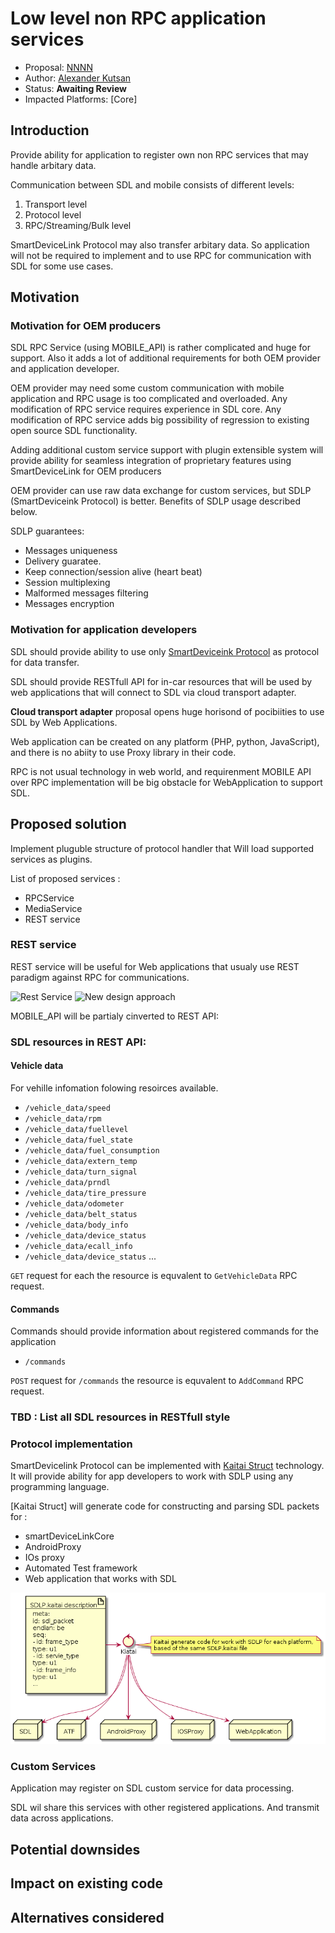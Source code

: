 # Low level non RPC application services 

* Proposal: [NNNN](nnnn-http-app-service.md)
* Author: [Alexander Kutsan](https://github.com/LuxoftAKutsan)
* Status: **Awaiting Review**
* Impacted Platforms: [Core]

## Introduction

Provide ability for application to register own non RPC services that may handle arbitary data. 

Communication between SDL and mobile consists of different levels:
 
 1. Transport level
 2. Protocol level
 3. RPC/Streaming/Bulk level

SmartDeviceLink Protocol may also transfer arbitary data. 
So application will not be required to implement and to use RPC for communication with SDL for some use cases. 


## Motivation



### Motivation for OEM producers
SDL RPC Service (using MOBILE_API) is rather complicated and huge for support.
Also it adds a lot of additional requirements for both OEM provider and application developer. 

OEM provider may need some custom communication with mobile application and RPC usage is too complicated and overloaded.
Any modification of RPC service requires experience in SDL core. 
Any modification of RPC service adds big possibility of regression to existing open source SDL functionality.

Adding additional custom service support with plugin extensible system will provide ability for seamless integration of proprietary features using SmartDeviceLink for OEM producers 

OEM provider can use raw data exchange for custom services, but SDLP (SmartDeviceink Protocol) is better.
Benefits of SDLP usage described below. 

SDLP guarantees:
 - Messages uniqueness 
 - Delivery guaratee.
 - Keep connection/session alive (heart beat)
 - Session multiplexing
 - Malformed messages filtering
 - Messages encryption

### Motivation for application developers 


SDL should provide ability to use only [SmartDeviceink Protocol](https://github.com/smartdevicelink/protocol_spec) as protocol for data transfer. 

SDL should provide RESTfull API for in-car resources that will be used by web applications that will connect to SDL via cloud transport adapter. 

**Cloud transport adapter** proposal opens huge horisond of pocibiities to use SDL by Web Applications.

Web application can be created on any platform (PHP, python, JavaScript), and there is no abiity to use Proxy library in their code.

RPC is not usual technology in web world, and requirenment MOBILE API over RPC implementation will be big obstacle for WebApplication to support SDL.

## Proposed solution

Implement pluguble structure of protocol handler that Will load supported services as plugins.

List of proposed services :
 - RPCService
 - MediaService
 - REST service


### REST service

REST service will be useful for Web applications that usualy use REST paradigm against RPC for communications.

![Rest Service](../assets/proposals/nnnn-low-level-non-rpc-services/rest_service.png)
![New design approach](../assets/proposals/0168-rpc-design-refactoring/new_design.png)

MOBILE_API will be partialy cinverted to REST API:

### SDL resources in REST API:

#### Vehicle data
For vehille infomation folowing resoirces available.

 - `/vehicle_data/speed`
 - `/vehicle_data/rpm`
 - `/vehicle_data/fuellevel`
 - `/vehicle_data/fuel_state`
 - `/vehicle_data/fuel_consumption`
 - `/vehicle_data/extern_temp`
 - `/vehicle_data/turn_signal`
 - `/vehicle_data/prndl`
 - `/vehicle_data/tire_pressure`
 - `/vehicle_data/odometer`
 - `/vehicle_data/belt_status`
 - `/vehicle_data/body_info`
 - `/vehicle_data/device_status`
 - `/vehicle_data/ecall_info`
 - `/vehicle_data/device_status`
 ...

`GET` request for each the resource is equvalent to `GetVehicleData` RPC request.

#### Commands 
 Commands should provide information about registered commands for the application

 - `/commands`

 `POST` request for `/commands` the resource is equvalent to `AddCommand` RPC request.


### TBD : List all SDL resources in RESTfull style


### Protocol implementation

SmartDevicelink Protocol can be implemented with [Kaitai Struct](https://kaitai.io/) technology.
It will provide ability for app developers to work with SDLP using any programming language.

[Kaitai Struct] will generate code for constructing and parsing SDL packets for :
 - smartDeviceLinkCore
 - AndroidProxy
 - IOs proxy
 - Automated Test framework
 - Web application that works with SDL

![Kaitai Struct](../assets/proposals/nnnn-low-level-non-rpc-services/kaitai.png)


### Custom Services

Application may register on SDL custom service for data processing. 

SDL wil share this services with other registered applications. 
And transmit data across applications.


## Potential downsides

## Impact on existing code

## Alternatives considered
